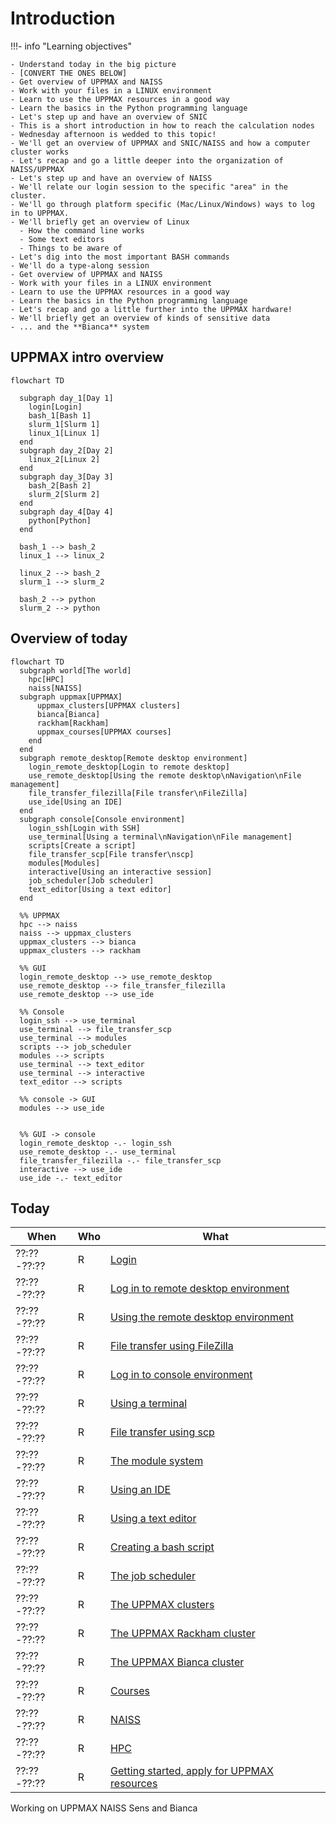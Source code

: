 # Introduction

!!!- info "Learning objectives"

    - Understand today in the big picture
    - [CONVERT THE ONES BELOW]
    - Get overview of UPPMAX and NAISS
    - Work with your files in a LINUX environment
    - Learn to use the UPPMAX resources in a good way
    - Learn the basics in the Python programming language
    - Let's step up and have an overview of SNIC
    - This is a short introduction in how to reach the calculation nodes
    - Wednesday afternoon is wedded to this topic!
    - We'll get an overview of UPPMAX and SNIC/NAISS and how a computer cluster works
    - Let's recap and go a little deeper into the organization of NAISS/UPPMAX
    - Let's step up and have an overview of NAISS
    - We'll relate our login session to the specific "area" in the cluster.
    - We'll go through platform specific (Mac/Linux/Windows) ways to log in to UPPMAX.
    - We'll briefly get an overview of Linux
      - How the command line works
      - Some text editors
      - Things to be aware of
    - Let's dig into the most important BASH commands
    - We'll do a type-along session
    - Get overview of UPPMAX and NAISS
    - Work with your files in a LINUX environment
    - Learn to use the UPPMAX resources in a good way
    - Learn the basics in the Python programming language
    - Let's recap and go a little further into the UPPMAX hardware!
    - We'll briefly get an overview of kinds of sensitive data
    - ... and the **Bianca** system

## UPPMAX intro overview

```mermaid
flowchart TD

  subgraph day_1[Day 1]
    login[Login]
    bash_1[Bash 1]
    slurm_1[Slurm 1]
    linux_1[Linux 1]
  end
  subgraph day_2[Day 2]
    linux_2[Linux 2]
  end
  subgraph day_3[Day 3]
    bash_2[Bash 2]
    slurm_2[Slurm 2]
  end
  subgraph day_4[Day 4]
    python[Python]
  end

  bash_1 --> bash_2
  linux_1 --> linux_2  

  linux_2 --> bash_2
  slurm_1 --> slurm_2

  bash_2 --> python
  slurm_2 --> python
```

## Overview of today

```mermaid
flowchart TD
  subgraph world[The world]
    hpc[HPC]
    naiss[NAISS]
  subgraph uppmax[UPPMAX]
      uppmax_clusters[UPPMAX clusters]
      bianca[Bianca]
      rackham[Rackham]
      uppmax_courses[UPPMAX courses]
    end
  end
  subgraph remote_desktop[Remote desktop environment]
    login_remote_desktop[Login to remote desktop]
    use_remote_desktop[Using the remote desktop\nNavigation\nFile management]
    file_transfer_filezilla[File transfer\nFileZilla]
    use_ide[Using an IDE]
  end
  subgraph console[Console environment]
    login_ssh[Login with SSH]
    use_terminal[Using a terminal\nNavigation\nFile management]
    scripts[Create a script]
    file_transfer_scp[File transfer\nscp]
    modules[Modules]
    interactive[Using an interactive session]
    job_scheduler[Job scheduler]
    text_editor[Using a text editor]
  end

  %% UPPMAX
  hpc --> naiss
  naiss --> uppmax_clusters
  uppmax_clusters --> bianca
  uppmax_clusters --> rackham

  %% GUI
  login_remote_desktop --> use_remote_desktop
  use_remote_desktop --> file_transfer_filezilla
  use_remote_desktop --> use_ide

  %% Console
  login_ssh --> use_terminal
  use_terminal --> file_transfer_scp
  use_terminal --> modules
  scripts --> job_scheduler
  modules --> scripts
  use_terminal --> text_editor
  use_terminal --> interactive
  text_editor --> scripts

  %% console -> GUI
  modules --> use_ide
  

  %% GUI -> console
  login_remote_desktop -.- login_ssh
  use_remote_desktop -.- use_terminal
  file_transfer_filezilla -.- file_transfer_scp  
  interactive --> use_ide
  use_ide -.- text_editor
```

## Today

When       |Who|What
-----------|---|-----------------
??:??-??:??|R  |[Login](login.md)
??:??-??:??|R  |[Log in to remote desktop environment](login_remote_desktop.md)
??:??-??:??|R  |[Using the remote desktop environment](use_remote_desktop.md)
??:??-??:??|R  |[File transfer using FileZilla](file_transfer_using_filezilla.md)
??:??-??:??|R  |[Log in to console environment](login_console.md)
??:??-??:??|R  |[Using a terminal](use_terminal.md)
??:??-??:??|R  |[File transfer using scp](file_transfer_using_scp.md)
??:??-??:??|R  |[The module system](modules.md)
??:??-??:??|R  |[Using an IDE](ide.md)
??:??-??:??|R  |[Using a text editor](text_editor.md)
??:??-??:??|R  |[Creating a bash script](scripts.md)
??:??-??:??|R  |[The job scheduler](slurm.md)
??:??-??:??|R  |[The UPPMAX clusters](uppmax_clusters.md)
??:??-??:??|R  |[The UPPMAX Rackham cluster](rackham.md)
??:??-??:??|R  |[The UPPMAX Bianca cluster](bianca.md)
??:??-??:??|R  |[Courses](courses.md)
??:??-??:??|R  |[NAISS](naiss.md)
??:??-??:??|R  |[HPC](hpc.md)
??:??-??:??|R  |[Getting started, apply for UPPMAX resources](getting_started.md)

Working on UPPMAX
NAISS Sens and Bianca



